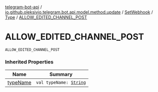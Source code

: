 [telegram-bot-api](../../../index.md) / [io.github.oleksivio.telegram.bot.api.model.method.update](../../index.md) / [SetWebhook](../index.md) / [Type](index.md) / [ALLOW_EDITED_CHANNEL_POST](./-a-l-l-o-w_-e-d-i-t-e-d_-c-h-a-n-n-e-l_-p-o-s-t.md)

# ALLOW_EDITED_CHANNEL_POST

`ALLOW_EDITED_CHANNEL_POST`

### Inherited Properties

| Name | Summary |
|---|---|
| [typeName](type-name.md) | `val typeName: `[`String`](https://kotlinlang.org/api/latest/jvm/stdlib/kotlin/-string/index.html) |
